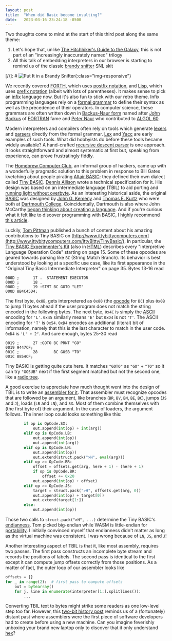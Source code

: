 ```yaml
---
layout: post
title:  "When did Basic become insulting?"
date:   2023-03-16 23:24:18 -0500
---
```


Two thoughts come to mind at the start of this third post along the same theme:

1. Let's hope that, unlike
[The Hitchhiker's Guide to the Galaxy](https://en.wikipedia.org/wiki/The_Hitchhiker%27s_Guide_to_the_Galaxy),
this is not part of an "increasingly inaccurately named" trilogy
1. All this talk of embedding interpreters in our browser is starting to remind us of the classic
[brandy snifter](https://www.nbc.com/saturday-night-live/video/put-it-in-a-brandy-snifter/2870520) SNL skit

[//]: # ![Put It in a Brandy Snifter](https://img.nbc.com/sites/nbcunbc/files/images/2015/6/06/150602_2870520_Lasting_Impressions___Brandy.jpg){:class="img-responsive"}

We recently covered [FORTH](/2023/02/24/what-forth-again.html), which uses
[postfix notation](https://en.wikipedia.org/wiki/Reverse_Polish_notation),
and [Lisp](docs/_posts/2023-03-09-what-do-you-mean-homoiconic.md), which uses
[prefix notation](https://simple.wikipedia.org/wiki/Prefix_notation)
(albeit with lots of parentheses).  It makes sense to pick an 
[infix](https://en.wikipedia.org/wiki/Infix_notation) language now.  But it's also fun to stick with
our retro theme.  Infix programming languages rely on a 
[formal grammar](https://en.wikipedia.org/wiki/Context-free_grammar) to define their syntax as well
as the precedence of their operators.  In computer science, these grammars are often written down
in [Backus-Naur form](https://en.wikipedia.org/wiki/Backus%E2%80%93Naur_form) named after
[John Backus](https://en.wikipedia.org/wiki/John_Backus) of 
[FORTRAN](docs/_posts/2023-01-15-what-to-about-fortran.md) fame and
[Peter Naur](https://en.wikipedia.org/wiki/Peter_Naur) who contributed to
[ALGOL 60](https://en.wikipedia.org/wiki/ALGOL_60).

Modern interpreters and compilers often rely on tools which generate
[lexers](https://en.wikipedia.org/wiki/Lexical_analysis) and
[parsers](https://en.wikipedia.org/wiki/Parsing) directly from the formal grammar.
[Lex](https://en.wikipedia.org/wiki/Lex_(software)) and [Yacc](https://en.wikipedia.org/wiki/Yacc)
are early examples of such tools.  What did hobbyists do before these tools became
widely available?  A hand-crafted [recursive descent parser](https://en.wikipedia.org/wiki/Recursive_descent_parser)
is one approach.  It looks straightforward and almost systematic at first but, speaking from experience,
can prove frustratingly fiddly.

The [Homebrew Computer Club](https://en.wikipedia.org/wiki/Homebrew_Computer_Club), an
informal group of hackers, came up with a wonderfully pragmatic solution to this problem in response to
Bill Gates kvetching about people pirating [Altair BASIC](https://en.wikipedia.org/wiki/Altair_BASIC):
they defined their own dialect called [Tiny BASIC](https://en.wikipedia.org/wiki/Tiny_BASIC).
[Dennis Allison](https://en.wikipedia.org/wiki/Dennis_Allison) wrote a technical specification
for it.  His design was based on an intermediate language (TBIL) to aid porting and 
[running light without overbyte](https://en.wikipedia.org/wiki/Dr._Dobb%27s_Journal).
As an interesting historical aside, the original [BASIC](https://en.wikipedia.org/wiki/BASIC) was
designed by [John G. Kemeny](https://en.wikipedia.org/wiki/John_G._Kemeny) and
[Thomas E. Kurtz](https://en.wikipedia.org/wiki/Thomas_E._Kurtz) who were both at
[Dartmouth College](https://en.wikipedia.org/wiki/Dartmouth_College).  Coincidentally,
Dartmouth is also where John McCarthy [began thinking about creating a language](https://twobithistory.org/2018/10/14/lisp.html).
And if you're curious what it felt like to discover programming with BASIC, I highly
recommend [this article](https://twobithistory.org/2018/09/02/learning-basic.html).

Luckily, [Tom Pittman](https://en.wikipedia.org/wiki/Tom_Pittman_(computer_scientist)) published
a bunch of content about his amazing contributions to Tiny BASIC on 
[http://www.ittybittycomputers.com](http://www.ittybittycomputers.com/IttyBitty/TinyBasic/).
In particular, the [Tiny BASIC Experimenter's Kit](http://www.ittybittycomputers.com/IttyBitty/TinyBasic/TBEK.txt)
(also in [HTML](http://retro.hansotten.nl/uploads/files/tbek.html))
describes every "Interpretive Language Operation Code" starting on page 15.  Some of these
opcodes are geared towards parsing like `BC` (String Match Branch).  Its behavior is best understood by
looking at a specific use case, like its first appearance in the "Original Tiny Basic Intermediate Interpreter"
on page 35.  Bytes 13-16 read

    000D ;      17 .  STATEMENT EXECUTOR
    000D ;      18 .
    000D ;      19 :STMT BC GOTO "LET"
    000D 8B4C45D4;

The first byte, `0x8B`, gets interpretered as `0x80` (the [opcode](https://en.wikipedia.org/wiki/Opcode) for `BC`)
plus `0x0B` to jump 11 bytes ahead if the user program does not match the string encoded in the following
bytes.  The next byte, `0x4C` is simply the [ASCII](https://en.wikipedia.org/wiki/ASCII) encoding for `'L'`.
`0x45` similarly means `'E'` but `0xD4` is not `'T'`.  The ASCII encoding for `'T'` is `0x54`.  `0xD4` encodes an
additional (literal) bit of information, namely that this is the last character to match in the user code.
`0xD4` is `'L' + 2⁷`.  And sure enough, bytes 25-30 read

    0019 ;      27 :GOTO BC PRNT "GO"
    0019 9447CF;
    001C ;      28       BC GOSB "TO"
    001C 8854CF;

Tiny BASIC is getting quite cute here.  It matches `"GOTO"` as `"GO"` + `"TO"` so it can try `"GOSUB"` next
if the first segment matched but not the second one, like a [radix tree](https://en.wikipedia.org/wiki/Radix_tree).

A good exercise to appreciate how much thought went into the design of TBIL is to write an
[assembler for it](https://github.com/jburgy/blog/blob/master/TinyBasic/assembler.py).
That assembler must recognize opcodes that are followed by an argument, like branches (`BR`, `BV`, `BN`, `BE`, `BC`),
jumps (`JS` and `J`), loads (`LB` and `LN`), and `SX`.  Most of them combine themselves with (the first byte of)
their argument. In the case of loaders, the argument follows.  The inner loop could looks something like this:

```python
        if op is OpCode.SX:
            out.append(int(op) + int(arg))
        elif op is OpCode.LB:
            out.append(int(op))
            out.append(int(arg))
        elif op is OpCode.LN:
            out.append(int(op))
            out.extend(struct.pack(">H", eval(arg)))
        elif op >= OpCode.BR:
            offset = offsets.get(arg, here + 1) - (here + 1)
            if op is OpCode.BR:
                offset += 0x20
            out.append(int(op) + offset)
        elif op >= OpCode.JS:
            target = struct.pack(">H", offsets.get(arg, 0))
            out.append(int(op) + target[0])
            out.extend(target[1:])
        else:
            out.append(int(op))
```

Those two calls to `struct.pack(">H", ...)` determine the Tiny BASIC's 
[endianness](https://en.wikipedia.org/wiki/Endianness).  Tom picked big-endian while
WASM is little-endian for [portability](https://webassembly.org/docs/portability/).
I initially convinced myself that endianness didn't matter as long as the virtual
machine was consistent.  I was wrong because of `LN`, `JS`, and `J`!

Another interesting aspect of TBIL is that it, like most assembly, requires two passes.  The first pass constructs
an incomplete byte stream and records the positions of labels. The second pass is identical to the first except it
can compute jump offsets correctly from those positions. As a matter of fact, the outer loop of our assembler looks like

```python
offsets = {}
for _ in range(2):  # first pass to compute offsets
    out = bytearray()
    for j, line in enumerate(interpreter[1:].splitlines()):
        ...
```

Converting TBIL text to bytes might strike some readers as one low-level step too far. However, this
[two-bit history post](https://twobithistory.org/2018/11/12/cat.html) reminds us of a (fortunately)
distant past where assemblers were the first piece of software developers had to create before using a new machine.
Can you imagine feverishly unboxing your brand new laptop only to discover that it only understand
[hex](https://en.wikipedia.org/wiki/Hexadecimal)? 

<div id="terminal"></div>
<script src="https://cdn.jsdelivr.net/npm/xterm@4.17.0/lib/xterm.min.js"></script>
<script src="https://cdn.jsdelivr.net/npm/xterm-pty@0.9.4/index.js"></script>
<script>
    const xterm = new Terminal();
    xterm.open(document.getElementById("terminal"));

    const { master, slave } = openpty();
    xterm.loadAddon(master);

    const worker = new Worker("/assets/js/TinyBasic.worker.js");
    new TtyServer(slave).start(worker);
</script>
